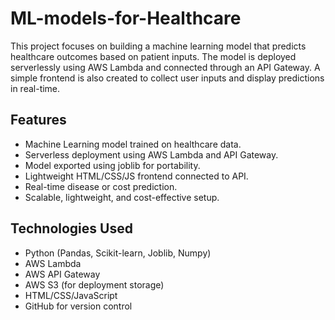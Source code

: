 # ML-models-for-Healthcare
This project focuses on building a machine learning model that predicts healthcare outcomes based on patient inputs. The model is deployed serverlessly using AWS Lambda and connected through an API Gateway. A simple frontend is also created to collect user inputs and display predictions in real-time.

## Features
- Machine Learning model trained on healthcare data.
- Serverless deployment using AWS Lambda and API Gateway.
- Model exported using joblib for portability.
- Lightweight HTML/CSS/JS frontend connected to API.
- Real-time disease or cost prediction.
- Scalable, lightweight, and cost-effective setup.

## Technologies Used
- Python (Pandas, Scikit-learn, Joblib, Numpy)
- AWS Lambda
- AWS API Gateway
- AWS S3 (for deployment storage)
- HTML/CSS/JavaScript
- GitHub for version control
